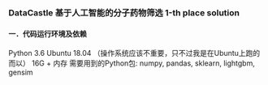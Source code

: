 ### DataCastle 基于人工智能的分子药物筛选 1-th place solution

#### 一．代码运行环境及依赖

Python 3.6 
Ubuntu 18.04 （操作系统应该不重要，只不过我是在Ubuntu上跑的而以）
16G + 内存
需要用到的Python包: numpy, pandas, sklearn, lightgbm, gensim
